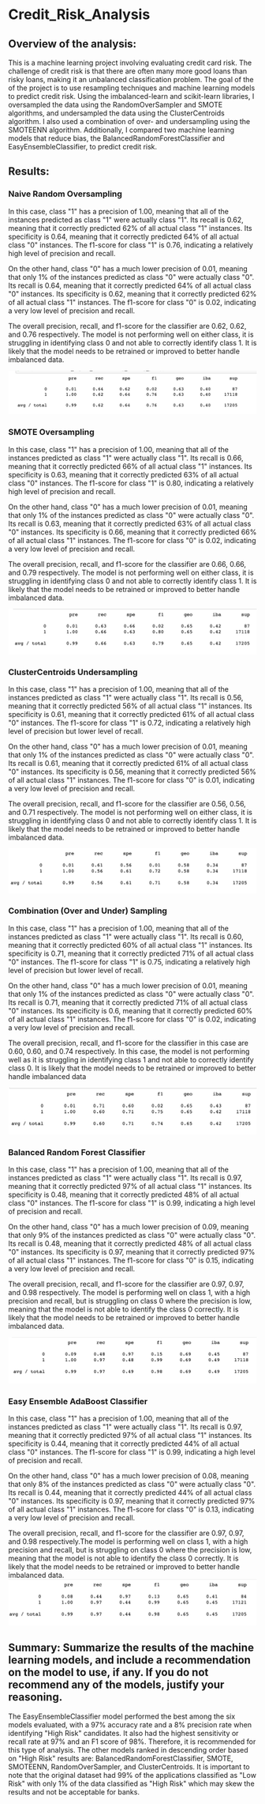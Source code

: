 # Credit_Risk_Analysis

## Overview of the analysis: 
This is a machine learning project involving evaluating credit card risk. The challenge of credit risk is that there are often many more good loans than risky loans, making it an unbalanced classification problem. The goal of the of the project is to use resampling techniques and machine learning models to predict credit risk. Using the imbalanced-learn and scikit-learn libraries, I oversampled the data using the RandomOverSampler and SMOTE algorithms, and undersampled the data using the ClusterCentroids algorithm. I also used a combination of over- and undersampling using the SMOTEENN algorithm. Additionally, I compared two machine learning models that reduce bias, the BalancedRandomForestClassifier and EasyEnsembleClassifier, to predict credit risk. 

## Results: 

### Naive Random Oversampling
In this case, class "1" has a precision of 1.00, meaning that all of the instances predicted as class "1" were actually class "1". Its recall is 0.62, meaning that it correctly predicted 62% of all actual class "1" instances. Its specificity is 0.64, meaning that it correctly predicted 64% of all actual class "0" instances. The f1-score for class "1" is 0.76, indicating a relatively high level of precision and recall.

On the other hand, class "0" has a much lower precision of 0.01, meaning that only 1% of the instances predicted as class "0" were actually class "0". Its recall is 0.64, meaning that it correctly predicted 64% of all actual class "0" instances. Its specificity is 0.62, meaning that it correctly predicted 62% of all actual class "1" instances. The f1-score for class "0" is 0.02, indicating a very low level of precision and recall.

The overall precision, recall, and f1-score for the classifier are 0.62, 0.62, and 0.76 respectively. The model is not performing well on either class, it is struggling in identifying class 0 and not able to correctly identify class 1. It is likely that the model needs to be retrained or improved to better handle imbalanced data.

![Test](/Resources/naive.png)

### SMOTE Oversampling
In this case, class "1" has a precision of 1.00, meaning that all of the instances predicted as class "1" were actually class "1". Its recall is 0.66, meaning that it correctly predicted 66% of all actual class "1" instances. Its specificity is 0.63, meaning that it correctly predicted 63% of all actual class "0" instances. The f1-score for class "1" is 0.80, indicating a relatively high level of precision and recall.

On the other hand, class "0" has a much lower precision of 0.01, meaning that only 1% of the instances predicted as class "0" were actually class "0". Its recall is 0.63, meaning that it correctly predicted 63% of all actual class "0" instances. Its specificity is 0.66, meaning that it correctly predicted 66% of all actual class "1" instances. The f1-score for class "0" is 0.02, indicating a very low level of precision and recall.

The overall precision, recall, and f1-score for the classifier are 0.66, 0.66, and 0.79 respectively. The model is not performing well on either class, it is struggling in identifying class 0 and not able to correctly identify class 1. It is likely that the model needs to be retrained or improved to better handle imbalanced data.

![Test](/Resources/smote.png)

### ClusterCentroids Undersampling 
In this case, class "1" has a precision of 1.00, meaning that all of the instances predicted as class "1" were actually class "1". Its recall is 0.56, meaning that it correctly predicted 56% of all actual class "1" instances. Its specificity is 0.61, meaning that it correctly predicted 61% of all actual class "0" instances. The f1-score for class "1" is 0.72, indicating a relatively high level of precision but lower level of recall.

On the other hand, class "0" has a much lower precision of 0.01, meaning that only 1% of the instances predicted as class "0" were actually class "0". Its recall is 0.61, meaning that it correctly predicted 61% of all actual class "0" instances. Its specificity is 0.56, meaning that it correctly predicted 56% of all actual class "1" instances. The f1-score for class "0" is 0.01, indicating a very low level of precision and recall.

The overall precision, recall, and f1-score for the classifier are 0.56, 0.56, and 0.71 respectively. The model is not performing well on either class, it is struggling in identifying class 0 and not able to correctly identify class 1. It is likely that the model needs to be retrained or improved to better handle imbalanced data.

![Test](/Resources/undersampling.png)

### Combination (Over and Under) Sampling
In this case, class "1" has a precision of 1.00, meaning that all of the instances predicted as class "1" were actually class "1". Its recall is 0.60, meaning that it correctly predicted 60% of all actual class "1" instances. Its specificity is 0.71, meaning that it correctly predicted 71% of all actual class "0" instances. The f1-score for class "1" is 0.75, indicating a relatively high level of precision but lower level of recall.

On the other hand, class "0" has a much lower precision of 0.01, meaning that only 1% of the instances predicted as class "0" were actually class "0". Its recall is 0.71, meaning that it correctly predicted 71% of all actual class "0" instances. Its specificity is 0.6, meaning that it correctly predicted 60% of all actual class "1" instances. The f1-score for class "0" is 0.02, indicating a very low level of precision and recall.

The overall precision, recall, and f1-score for the classifier in this case are 0.60, 0.60, and 0.74 respectively. In this case, the model is not performing well as it is struggling in identifying class 1 and not able to correctly identify class 0. It is likely that the model needs to be retrained or improved to better handle imbalanced data

![Test](/Resources/combination.png)

### Balanced Random Forest Classifier
In this case, class "1" has a precision of 1.00, meaning that all of the instances predicted as class "1" were actually class "1". Its recall is 0.97, meaning that it correctly predicted 97% of all actual class "1" instances. Its specificity is 0.48, meaning that it correctly predicted 48% of all actual class "0" instances. The f1-score for class "1" is 0.99, indicating a high level of precision and recall.

On the other hand, class "0" has a much lower precision of 0.09, meaning that only 9% of the instances predicted as class "0" were actually class "0". Its recall is 0.48, meaning that it correctly predicted 48% of all actual class "0" instances. Its specificity is 0.97, meaning that it correctly predicted 97% of all actual class "1" instances. The f1-score for class "0" is 0.15, indicating a very low level of precision and recall.

The overall precision, recall, and f1-score for the classifier are 0.97, 0.97, and 0.98 respectively. The model is performing well on class 1, with a high precision and recall, but is struggling on class 0 where the precision is low, meaning that the model is not able to identify the class 0 correctly. It is likely that the model needs to be retrained or improved to better handle imbalanced data.

![Test](/Resources/random_forest.png)

### Easy Ensemble AdaBoost Classifier
In this case, class "1" has a precision of 1.00, meaning that all of the instances predicted as class "1" were actually class "1". Its recall is 0.97, meaning that it correctly predicted 97% of all actual class "1" instances. Its specificity is 0.44, meaning that it correctly predicted 44% of all actual class "0" instances. The f1-score for class "1" is 0.99, indicating a high level of precision and recall.

On the other hand, class "0" has a much lower precision of 0.08, meaning that only 8% of the instances predicted as class "0" were actually class "0". Its recall is 0.44, meaning that it correctly predicted 44% of all actual class "0" instances. Its specificity is 0.97, meaning that it correctly predicted 97% of all actual class "1" instances. The f1-score for class "0" is 0.13, indicating a very low level of precision and recall.

The overall precision, recall, and f1-score for the classifier are 0.97, 0.97, and 0.98 respectively.The model is performing well on class 1, with a high precision and recall, but is struggling on class 0 where the precision is low, meaning that the model is not able to identify the class 0 correctly. It is likely that the model needs to be retrained or improved to better handle imbalanced data.
![Test](/Resources/ada.png)

## Summary: Summarize the results of the machine learning models, and include a recommendation on the model to use, if any. If you do not recommend any of the models, justify your reasoning.
The EasyEnsembleClassifier model performed the best among the six models evaluated, with a 97% accuracy rate and a 8% precision rate when identifying "High Risk" candidates. It also had the highest sensitivity or recall rate at 97%  and an F1 score of 98%. Therefore, it is recommended for this type of analysis. The other models ranked in descending order based on "High Risk" results are: BalancedRandomForestClassifier, SMOTE, SMOTEENN, RandomOverSampler, and ClusterCentroids. It is important to note that the original dataset had 99% of the applications classified as "Low Risk" with only 1% of the data classified as "High Risk" which may skew the results and not be acceptable for banks.




